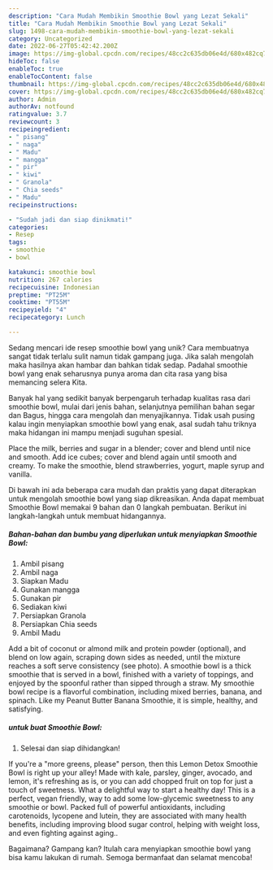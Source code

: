 ```yaml
---
description: "Cara Mudah Membikin Smoothie Bowl yang Lezat Sekali"
title: "Cara Mudah Membikin Smoothie Bowl yang Lezat Sekali"
slug: 1498-cara-mudah-membikin-smoothie-bowl-yang-lezat-sekali
category: Uncategorized
date: 2022-06-27T05:42:42.200Z
image: https://img-global.cpcdn.com/recipes/48cc2c635db06e4d/680x482cq70/smoothie-bowl-foto-resep-utama.jpg
hideToc: false
enableToc: true
enableTocContent: false
thumbnail: https://img-global.cpcdn.com/recipes/48cc2c635db06e4d/680x482cq70/smoothie-bowl-foto-resep-utama.jpg
cover: https://img-global.cpcdn.com/recipes/48cc2c635db06e4d/680x482cq70/smoothie-bowl-foto-resep-utama.jpg
author: Admin
authorAv: notfound
ratingvalue: 3.7
reviewcount: 3
recipeingredient:
- " pisang"
- " naga"
- " Madu"
- " mangga"
- " pir"
- " kiwi"
- " Granola"
- " Chia seeds"
- " Madu"
recipeinstructions:

- "Sudah jadi dan siap dinikmati!"
categories:
- Resep
tags:
- smoothie
- bowl

katakunci: smoothie bowl 
nutrition: 267 calories
recipecuisine: Indonesian
preptime: "PT25M"
cooktime: "PT55M"
recipeyield: "4"
recipecategory: Lunch

---
```





Sedang mencari ide resep smoothie bowl yang unik? Cara membuatnya sangat tidak terlalu sulit namun tidak gampang juga. Jika salah mengolah maka hasilnya akan hambar dan bahkan tidak sedap. Padahal smoothie bowl yang enak seharusnya punya aroma dan cita rasa yang bisa memancing selera Kita.





Banyak hal yang sedikit banyak berpengaruh terhadap kualitas rasa dari smoothie bowl, mulai dari jenis bahan, selanjutnya pemilihan bahan segar dan Bagus, hingga cara mengolah dan menyajikannya. Tidak usah pusing kalau ingin menyiapkan smoothie bowl yang enak,      asal sudah tahu triknya maka hidangan ini mampu menjadi suguhan spesial.














Place the milk, berries and sugar in a blender; cover and blend until nice and smooth. Add ice cubes; cover and blend again until smooth and creamy. To make the smoothie, blend strawberries, yogurt, maple syrup and vanilla.






Di bawah ini ada beberapa cara mudah dan praktis yang dapat diterapkan untuk mengolah smoothie bowl yang siap dikreasikan. Anda dapat membuat Smoothie Bowl memakai 9 bahan dan 0 langkah pembuatan. Berikut ini langkah-langkah untuk membuat hidangannya.

<!--inarticleads1-->

##### Bahan-bahan dan bumbu yang diperlukan untuk menyiapkan Smoothie Bowl:

1. Ambil  pisang
1. Ambil  naga
1. Siapkan  Madu
1. Gunakan  mangga
1. Gunakan  pir
1. Sediakan  kiwi
1. Persiapkan  Granola
1. Persiapkan  Chia seeds
1. Ambil  Madu


Add a bit of coconut or almond milk and protein powder (optional), and blend on low again, scraping down sides as needed, until the mixture reaches a soft serve consistency (see photo). A smoothie bowl is a thick smoothie that is served in a bowl, finished with a variety of toppings, and enjoyed by the spoonful rather than sipped through a straw. My smoothie bowl recipe is a flavorful combination, including mixed berries, banana, and spinach. Like my Peanut Butter Banana Smoothie, it is simple, healthy, and satisfying. 

<!--inarticleads2-->

#####  untuk buat Smoothie Bowl:


1. Selesai dan siap dihidangkan!

If you&#39;re a &#34;more greens, please&#34; person, then this Lemon Detox Smoothie Bowl is right up your alley! Made with kale, parsley, ginger, avocado, and lemon, it&#39;s refreshing as is, or you can add chopped fruit on top for just a touch of sweetness. What a delightful way to start a healthy day! This is a perfect, vegan friendly, way to add some low-glycemic sweetness to any smoothie or bowl. Packed full of powerful antioxidants, including carotenoids, lycopene and lutein, they are associated with many health benefits, including improving blood sugar control, helping with weight loss, and even fighting against aging.. 

Bagaimana? Gampang kan? Itulah cara menyiapkan smoothie bowl yang bisa kamu lakukan di rumah. Semoga bermanfaat dan selamat mencoba!
